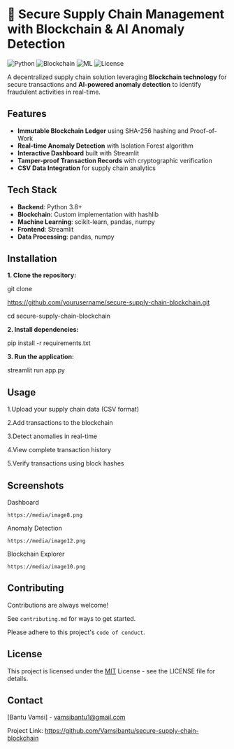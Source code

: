 
# 🔗 Secure Supply Chain Management with Blockchain & AI Anomaly Detection

![Python](https://img.shields.io/badge/Python-3.8%2B-blue)
![Blockchain](https://img.shields.io/badge/Blockchain-Enabled-green)
![ML](https://img.shields.io/badge/Machine%20Learning-Isolation%20Forest-orange)
![License](https://img.shields.io/badge/License-MIT-brightgreen)

A decentralized supply chain solution leveraging **Blockchain technology** for secure transactions and **AI-powered anomaly detection** to identify fraudulent activities in real-time.


## Features

- **Immutable Blockchain Ledger** using SHA-256 hashing and Proof-of-Work
- **Real-time Anomaly Detection** with Isolation Forest algorithm
- **Interactive Dashboard** built with Streamlit
- **Tamper-proof Transaction Records** with cryptographic verification
- **CSV Data Integration** for supply chain analytics


## Tech Stack

- **Backend**: Python 3.8+
- **Blockchain**: Custom implementation with hashlib
- **Machine Learning**: scikit-learn, pandas, numpy
- **Frontend**: Streamlit
- **Data Processing**: pandas, numpy

##  Installation

**1. Clone the repository:**

git clone 

https://github.com/yourusername/secure-supply-chain-blockchain.git

cd secure-supply-chain-blockchain

**2. Install dependencies:**

pip install -r requirements.txt

**3. Run the application:**

streamlit run app.py
## Usage

1.Upload your supply chain data (CSV format)

2.Add transactions to the blockchain

3.Detect anomalies in real-time

4.View complete transaction history

5.Verify transactions using block hashes


## Screenshots

Dashboard	

    https://media/image8.png
Anomaly Detection

	https://media/image12.png	

Blockchain Explorer

    https://media/image10.png


## Contributing

Contributions are always welcome!

See `contributing.md` for ways to get started.

Please adhere to this project's `code of conduct`.


## License

This project is licensed under the [MIT](https://choosealicense.com/licenses/mit/) License - see the LICENSE file for details.


## Contact

[Bantu Vamsi] - vamsibantu1@gmail.com

Project Link: 
https://github.com/Vamsibantu/secure-supply-chain-blockchain
